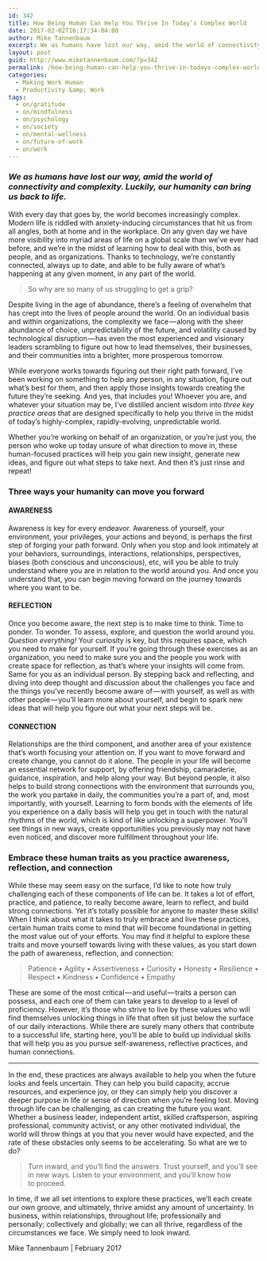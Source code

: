 ```yaml
---
id: 342
title: How Being Human Can Help You Thrive In Today’s Complex World
date: 2017-02-02T16:17:34-04:00
author: Mike Tannenbaum
excerpt: We as humans have lost our way, amid the world of connectivity and complexity. Luckily, our humanity can bring us back to life.
layout: post
guid: http://www.miketannenbaum.com/?p=342
permalink: /how-being-human-can-help-you-thrive-in-todays-complex-world
categories:
  - Making Work Human
  - Productivity &amp; Work
tags:
  - on/gratitude
  - on/mindfulness
  - on/psychology
  - on/society
  - on/mental-wellness
  - on/future-of-work
  - on/work
---
```

<section class="section section--body section--first">
<div class="section-content">
<div class="section-inner sectionLayout--insetColumn">
<h3 class="graf graf--p graf-after--figure"><em>We as humans have lost our way, amid the world of connectivity and complexity. Luckily, our humanity can bring us back to life.</em></h3>
<p id="29b3" class="graf graf--p graf-after--figure">With every day that goes by, the world becomes increasingly complex. Modern life is riddled with anxiety-inducing circumstances that hit us from all angles, both at home and in the workplace. On any given day we have more visibility into myriad areas of life on a global scale than we’ve ever had before, and we’re in the midst of learning how to deal with this, both as people, and as organizations. Thanks to technology, we’re constantly connected, always up to date, and able to be fully aware of what’s happening at any given moment, in any part of the world.</p>

<blockquote id="c051" class="graf graf--pullquote graf-after--p">So why are so many of us struggling to get a grip?</blockquote>
<p id="b98c" class="graf graf--p graf-after--pullquote">Despite living in the age of abundance, there’s a feeling of overwhelm that has crept into the lives of people around the world. On an individual basis and within organizations, the complexity we face — along with the sheer abundance of choice, unpredictability of the future, and volatility caused by technological disruption — has even the most experienced and visionary leaders scrambling to figure out how to lead themselves, their businesses, and their communities into a brighter, more prosperous tomorrow.</p>
<p id="d759" class="graf graf--p graf-after--p">While everyone works towards figuring out their right path forward, I’ve been working on something to help any person, in any situation, figure out what’s best for them, and then apply those insights towards creating the future they’re seeking. And yes, that includes you! Whoever you are, and whatever your situation may be, I’ve distilled ancient wisdom into <em class="markup--em markup--p-em">three key practice areas</em> that are designed specifically to help you thrive in the midst of today’s highly-complex, rapidly-evolving, unpredictable world.</p>
<p id="671d" class="graf graf--p graf-after--p">Whether you’re working on behalf of an organization, or you’re just you, the person who woke up today unsure of what direction to move in, these human-focused practices will help you gain new insight, generate new ideas, and figure out what steps to take next. And then it’s just rinse and repeat!</p>

<h3 id="fe2c" class="graf graf--h3 graf-after--p">Three ways your humanity can move you forward</h3>
<h4 id="14ef" class="graf graf--h4 graf-after--h3">AWARENESS</h4>
<p id="a340" class="graf graf--p graf-after--h4">Awareness is key for every endeavor. Awareness of yourself, your environment, your privileges, your actions and beyond, is perhaps the first step of forging your path forward. Only when you stop and look intimately at your behaviors, surroundings, interactions, relationships, perspectives, biases (both conscious and unconscious), etc, will you be able to truly understand where you are in relation to the world around you. And once you understand that, you can begin moving forward on the journey towards where you want to be.</p>

<h4 id="160c" class="graf graf--h4 graf-after--p">REFLECTION</h4>
<p id="4d7a" class="graf graf--p graf-after--h4">Once you become aware, the next step is to make time to think. Time to ponder. To wonder. To assess, explore, and question the world around you. <em class="markup--em markup--p-em">Question everything!</em> Your curiosity is key, but this requires space, which you need to make for yourself. If you’re going through these exercises as an organization, you need to make sure you and the people you work with create space for reflection, as that’s where your insights will come from. Same for you as an individual person. By stepping back and reflecting, and diving into deep thought and discussion about the challenges you face and the things you’ve recently become aware of — with yourself, as well as with other people — you’ll learn more about yourself, and begin to spark new ideas that will help you figure out what your next steps will be.</p>

<h4 id="cdae" class="graf graf--h4 graf-after--p">CONNECTION</h4>
<p id="6c0c" class="graf graf--p graf-after--h4">Relationships are the third component, and another area of your existence that’s worth focusing your attention on. If you want to move forward and create change, you cannot do it alone. The people in your life will become an essential network for support, by offering friendship, camaraderie, guidance, inspiration, and help along your way. But beyond people, it also helps to build strong connections with the environment that surrounds you, the work you partake in daily, the communities you’re a part of, and, most importantly, with yourself. Learning to form bonds with the elements of life you experience on a daily basis will help you get in touch with the natural rhythms of the world, which is kind of like unlocking a superpower. You’ll see things in new ways, create opportunities you previously may not have even noticed, and discover more fulfillment throughout your life.</p>

<h3 id="a940" class="graf graf--h3 graf-after--p">Embrace these human traits as you practice awareness, reflection, and connection</h3>
<p id="af5f" class="graf graf--p graf-after--h3">While these may seem easy on the surface, I’d like to note how truly challenging each of these components of life can be. It takes a lot of effort, practice, and patience, to really become aware, learn to reflect, and build strong connections. Yet it’s totally possible for anyone to master these skills!
When I think about what it takes to truly embrace and live these practices, certain human traits come to mind that will become foundational in getting the most value out of your efforts. You may find it helpful to explore these traits and move yourself towards living with these values, as you start down the path of awareness, reflection, and connection:</p>

<blockquote id="588e" class="graf graf--pullquote graf-after--p">Patience • Agility • Assertiveness • Curiosity • Honesty • Resilience • Respect • Kindness • Confidence • Empathy</blockquote>
<p id="2350" class="graf graf--p graf-after--pullquote graf--trailing">These are some of the most critical — and useful — traits a person can possess, and each one of them can take years to develop to a level of proficiency. However, it’s those who strive to live by these values who will find themselves unlocking things in life that often sit just below the surface of our daily interactions. While there are surely many others that contribute to a successful life, starting here, you’ll be able to build up individual skills that will help you as you pursue self-awareness, reflective practices, and human connections.</p>

</div>
</div>
</section><section class="section section--body">
<div class="section-divider">

<hr class="section-divider" />

</div>
<div class="section-content">
<div class="section-inner sectionLayout--insetColumn">
<p id="7301" class="graf graf--p graf--leading">In the end, these practices are always available to help you when the future looks and feels uncertain. They can help you build capacity, accrue resources, and experience joy, or they can simply help you discover a deeper purpose in life or sense of direction when you’re feeling lost. Moving through life can be challenging, as can creating the future you want. Whether a business leader, independent artist, skilled craftsperson, aspiring professional, community activist, or any other motivated individual, the world will throw things at you that you never would have expected, and the rate of these obstacles only seems to be accelerating. So what are we to do?</p>

<blockquote id="f579" class="graf graf--pullquote graf-after--p">Turn inward, and you’ll find the answers. Trust yourself, and you’ll see in new ways. Listen to your environment, and you’ll know how to proceed.</blockquote>
<p id="3d22" class="graf graf--p graf-after--pullquote">In time, if we all set intentions to explore these practices, we’ll each create our own groove, and ultimately, thrive amidst any amount of uncertainty. In business, within relationships, throughout life; professionally and personally; collectively and globally; we can all thrive, regardless of the circumstances we face. We simply need to look inward.</p>
<p id="5467" class="graf graf--p graf-after--p graf--trailing">Mike Tannenbaum | February 2017</p>

</div>
</div>
</section>